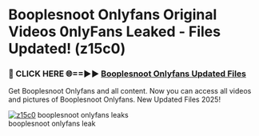 # Booplesnoot Onlyfans Original Videos 0nlyFans Leaked - Files Updated! (z15c0)

<h3>🔴 CLICK HERE 🌐==►► <a href="https://tinyurl.com/brd5kh86" rel="nofollow">Booplesnoot Onlyfans Updated Files</a></h3>

Get Booplesnoot Onlyfans and all content. Now you can access all videos and pictures of Booplesnoot Onlyfans. New Updated Files 2025!

[![z15c0](https://i.imgur.com/K7sEzmb.gif)](https://tinyurl.com/brd5kh86)
booplesnoot onlyfans leaks<br>
booplesnoot onlyfans leak